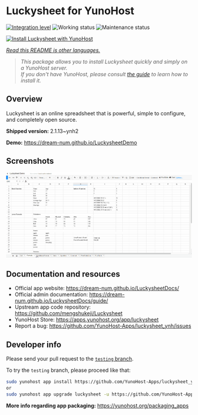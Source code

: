 <!--
N.B.: This README was automatically generated by <https://github.com/YunoHost/apps/tree/master/tools/readme_generator>
It shall NOT be edited by hand.
-->

# Luckysheet for YunoHost

[![Integration level](https://dash.yunohost.org/integration/luckysheet.svg)](https://dash.yunohost.org/appci/app/luckysheet) ![Working status](https://ci-apps.yunohost.org/ci/badges/luckysheet.status.svg) ![Maintenance status](https://ci-apps.yunohost.org/ci/badges/luckysheet.maintain.svg)

[![Install Luckysheet with YunoHost](https://install-app.yunohost.org/install-with-yunohost.svg)](https://install-app.yunohost.org/?app=luckysheet)

*[Read this README is other languages.](./ALL_README.md)*

> *This package allows you to install Luckysheet quickly and simply on a YunoHost server.*  
> *If you don't have YunoHost, please consult [the guide](https://yunohost.org/install) to learn how to install it.*

## Overview

Luckysheet is an online spreadsheet that is powerful, simple to configure, and completely open source.


**Shipped version:** 2.1.13~ynh2

**Demo:** <https://dream-num.github.io/LuckysheetDemo>

## Screenshots

![Screenshot of Luckysheet](./doc/screenshots/screenshot.gif)

## Documentation and resources

- Official app website: <https://dream-num.github.io/LuckysheetDocs/>
- Official admin documentation: <https://dream-num.github.io/LuckysheetDocs/guide/>
- Upstream app code repository: <https://github.com/mengshukeji/Luckysheet>
- YunoHost Store: <https://apps.yunohost.org/app/luckysheet>
- Report a bug: <https://github.com/YunoHost-Apps/luckysheet_ynh/issues>

## Developer info

Please send your pull request to the [`testing` branch](https://github.com/YunoHost-Apps/luckysheet_ynh/tree/testing).

To try the `testing` branch, please proceed like that:

```bash
sudo yunohost app install https://github.com/YunoHost-Apps/luckysheet_ynh/tree/testing --debug
or
sudo yunohost app upgrade luckysheet -u https://github.com/YunoHost-Apps/luckysheet_ynh/tree/testing --debug
```

**More info regarding app packaging:** <https://yunohost.org/packaging_apps>
